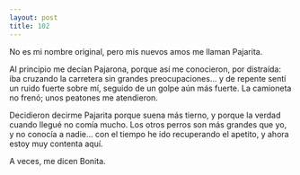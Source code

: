```yaml
---
layout: post
title: 102
---
```


No es mi nombre original, pero mis nuevos amos me llaman Pajarita.

Al principio me decían Pajarona, porque así me conocieron, por distraída: iba cruzando la carretera sin grandes preocupaciones... y de repente sentí un ruido fuerte sobre mí, seguido de un golpe aún más fuerte. La camioneta no frenó; unos peatones me atendieron.

Decidieron decirme Pajarita porque suena más tierno, y porque la verdad cuando llegué no comía mucho. Los otros perros son más grandes que yo, y no conocía a nadie... con el tiempo he ido recuperando el apetito, y ahora estoy muy contenta aquí.

A veces, me dicen Bonita.
